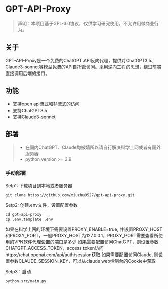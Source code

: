 # GPT-API-Proxy


> 声明：本项目基于GPL-3.0协议，仅供学习研究使用，不允许用做商业行为。

## 关于
GPT-API-Proxy是一个免费的ChatGPT API反向代理，提供对ChatGPT3.5、Claude3-sonnet等模型免费的API自托管访问。采用逆向工程的思想，绕过前端直接调用后端的接口。

## 功能
+ 支持open api流式和非流式的访问
+ 支持ChatGPT3.5
+ 支持Claude3-sonnet

## 部署
> - 在国内ChatGPT、Claude均被墙所以请自行解决科学上网或者有国外服务器
> - python version >= 3.9

### 手动部署
Setp1: 下载项目到本地或者服务器
```shell
git clone https://github.com/xiuzhu9527/gpt-api-proxy.git
```

Setp2: 创建.env文件，设置配置参数
```shell
cd gpt-api-proxy
cp .env.template .env
```
如果在科学上网的环境下需要设置PROXY_ENABLE=true, 并设置PROXY_HOST和PROXY_PORT，一般PROXY_HOST为127.0.0.1，PROXY_PORT需要查看所使用的VPN软件代理设置的端口是多少
如果需要配置访问ChatGPT，则设置参数CHATGPT_ACCESS_TOKEN，access token访问https://chat.openai.com/api/auth/session获取
如果需要配置访问Claude, 则设置参数CLAUDE_SESSION_KEY，可以从claude web控制台的Cookie中获取

Setp3：启动
```shell
python src/main.py
```
